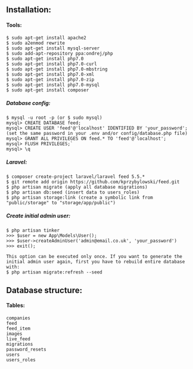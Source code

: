 ## Installation:


#### Tools:
    $ sudo apt-get install apache2
    $ sudo a2enmod rewrite
    $ sudo apt-get install mysql-server
    $ sudo add-apt-repository ppa:ondrej/php
    $ sudo apt-get install php7.0
    $ sudo apt-get install php7.0-curl
    $ sudo apt-get install php7.0-mbstring
    $ sudo apt-get install php7.0-xml
    $ sudo apt-get install php7.0-zip
    $ sudo apt-get install php7.0-mysql
    $ sudo apt-get install composer

##### Database config:
    $ mysql -u root -p (or $ sudo mysql)  
    mysql> CREATE DATABASE feed;  
    mysql> CREATE USER 'feed'@'localhost' IDENTIFIED BY 'your_password'; (set the same password in your .env and/or config/database.php file)    
    mysql> GRANT ALL PRIVILEGES ON feed.* TO 'feed'@'localhost';  
    mysql> FLUSH PRIVILEGES;`  
    mysql> \q

##### Laravel:
    $ composer create-project laravel/laravel feed 5.5.*
    $ git remote add origin https://github.com/kprzybylowski/feed.git
    $ php artisan migrate (apply all database migrations)
    $ php artisan db:seed (insert data to users_roles)
    $ php artisan storage:link (create a symbolic link from "public/storage" to "storage/app/public")

##### Create initial admin user:
    $ php artisan tinker
    >>> $user = new App\Models\User();  
    >>> $user->createAdminUser('admin@email.co.uk', 'your_password')  
    >>> exit();
    
    This option can be executed only once. If you want to generate the initial admin user again, first you have to rebuild entire database with:  
    $ php artisan migrate:refresh --seed

## Database structure:


#### Tables:
    companies
    feed
    feed_item
    images
    live_feed
    migrations
    password_resets
    users
    users_roles